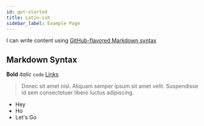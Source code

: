 ```yaml
---
id: get-started
title: Latin-ish
sidebar_label: Example Page
---
```


I can write content using [GitHub-flavored Markdown syntax](https://github.github.com/gfm/)

## Markdown Syntax

**Bold** _italic_ `code` [Links](#url)

> Donec sit amet nisl. Aliquam semper ipsum sit amet velit. Suspendisse id sem consectetuer libero luctus adipiscing.

- Hey
- Ho
- Let's Go

